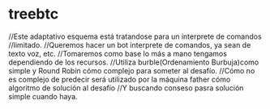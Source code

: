 # treebtc
//Este adaptativo esquema está tratandose para un interprete de comandos
//limitado.
//Queremos hacer un bot interprete de comandos, ya sean de texto voz, etc.
//Tomaremos como base lo más a mano tengamos dependiendo de los recursos.
//Utiliza burble(Ordenamiento Burbuja)como simple y Round Robin cómo complejo para someter al desafío.
//Cómo no es complejo de predecir será utilizado por la máquina father cómo algoritmo de solución al desafío
//Y buscando conseso pasra solución simple cuando haya.
